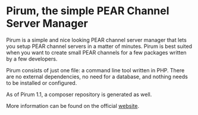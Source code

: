 Pirum, the simple PEAR Channel Server Manager
=============================================

Pirum is a simple and nice looking PEAR channel server manager that lets you
setup PEAR channel servers in a matter of minutes. Pirum is best suited when
you want to create small PEAR channels for a few packages written by a few
developers.

Pirum consists of just one file: a command line tool written in PHP. There are
no external dependencies, no need for a database, and nothing needs to be
installed or configured.

As of Pirum 1.1, a composer repository is generated as well.

More information can be found on the official [website](http://pirum.sensiolabs.org/).
